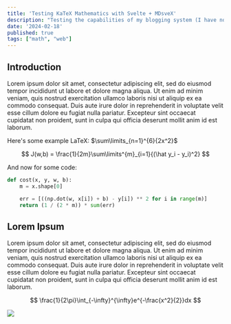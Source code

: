 ```yaml
---
title: 'Testing KaTeX Mathematics with Svelte + MDsveX'
description: "Testing the capabilities of my blogging system (I have no idea how to write a real blog post yet)"
date: '2024-02-18'
published: true
tags: ["math", "web"]
---
```


<script>
    import PageBreak from '$lib/components/PageBreak.svelte';
    import FooterText from '$lib/components/FooterText.svelte';
    import Image from '$lib/components/Image.svelte';
</script>

## Introduction

Lorem ipsum dolor sit amet, consectetur adipiscing elit, sed do eiusmod tempor incididunt ut labore et dolore magna aliqua. Ut enim ad minim veniam, quis nostrud exercitation ullamco laboris nisi ut aliquip ex ea commodo consequat. Duis aute irure dolor in reprehenderit in voluptate velit esse cillum dolore eu fugiat nulla pariatur. Excepteur sint occaecat cupidatat non proident, sunt in culpa qui officia deserunt mollit anim id est laborum.

Here's some example LaTeX: $\sum\limits_{n=1}^{6}{2x^2}$

$$
J(w,b) = \frac{1}{2m}\sum\limits^{m}_{i=1}{(\hat y_i - y_i)^2}
$$

<FooterText text="A bigger LaTeX block" />


And now for some code:

```python
def cost(x, y, w, b):
    m = x.shape[0]

    err = [((np.dot(w, x[i]) + b) - y[i]) ** 2 for i in range(m)]
    return (1 / (2 * m)) * sum(err)
```
<FooterText text="Example code" />

## Lorem Ipsum
Lorem ipsum dolor sit amet, consectetur adipiscing elit, sed do eiusmod tempor incididunt ut labore et dolore magna aliqua. Ut enim ad minim veniam, quis nostrud exercitation ullamco laboris nisi ut aliquip ex ea commodo consequat. Duis aute irure dolor in reprehenderit in voluptate velit esse cillum dolore eu fugiat nulla pariatur. Excepteur sint occaecat cupidatat non proident, sunt in culpa qui officia deserunt mollit anim id est laborum.

$$
\frac{1}{2\pi}\int_{-\infty}^{\infty}e^{-\frac{x^2}{2}}dx
$$

<div class="image-container">
    <Image text="A test image showcasing some graphs of polynomial functions." src="https://external-content.duckduckgo.com/iu/?u=https%3A%2F%2Fjillwilliams.github.io%2FGraphs-of-Polynomial-Functions%2Fimages%2Fpic7.png&f=1&nofb=1&ipt=8f4751849f64f22e73c853f621505876654f98d2ff54b4ddd5f0acbdb613fb7d&ipo=images" />
</div>
